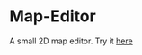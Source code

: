 # Map-Editor
A small 2D map editor. Try it [here](https://vikwan.github.io/Map-Editor/map_editor.html)

